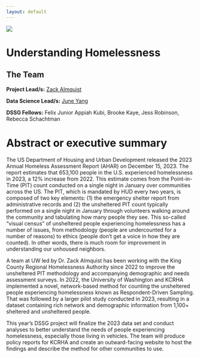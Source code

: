 ```yaml
---
layout: default
---
```


<img src="{{ site.url }}{{ site.baseurl }}/assets/img/eScience.png">


# Understanding Homelessness

## The Team

**Project Lead/s:** [Zack Almquist](https://depts.washington.edu/zalmquist/)

**Data Science Lead/s:** [June Yang](https://escience.washington.edu/member/june-yang/)

**DSSG Fellows:** Felix Junior Appiah Kubi, Brooke Kaye, Jess Robinson, Rebecca Schachtman

# Abstract or executive summary

The US Department of Housing and Urban Development released the 2023 Annual Homeless Assessment Report (AHAR) on December 15, 2023. The report estimates that 653,100 people in the U.S. experienced homelessness in 2023, a 12% increase from 2022. This estimate comes from the Point-in-Time (PIT) count conducted on a single night in January over communities across the US. The PIT, which is mandated by HUD every two years, is composed of two key elements: (1) the emergency shelter report from administrative records and (2) the unsheltered PIT count typically performed on a single night in January through volunteers walking around the community and tabulating how many people they see. This so-called “visual census” of unsheltered people experiencing homelessness has a number of issues, from methodology (people are undercounted for a number of reasons) to ethics (people don’t get a voice in how they are counted). In other words, there is much room for improvement in understanding our unhoused neighbors.

A team at UW led by Dr. Zack Almquist has been working with the King County Regional Homelessness Authority since 2022 to improve the unsheltered PIT methodology and accompanying demographic and needs assessment surveys. In 2022, the University of Washington and KCRHA implemented a novel, network-based method for counting the unsheltered people experiencing homelessness known as Respondent-Driven Sampling. That was followed by a larger pilot study conducted in 2023, resulting in a dataset containing rich network and demographic information from 1,100+ sheltered and unsheltered people. 

This year’s DSSG project will finalize the 2023 data set and conduct analyses to better understand the needs of people experiencing homelessness, especially those living in vehicles. The team will produce policy reports for KCRHA and create an outward-facing website to host the findings and describe the method for other communities to use.
